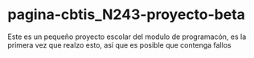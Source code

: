 # pagina-cbtis_N243-proyecto-beta
Este es un pequeño proyecto escolar del modulo de programacón, es la primera vez que realzo esto, así que es posible que contenga fallos
